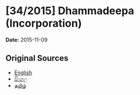# [34/2015] Dhammadeepa (Incorporation)

**Date:** 2015-11-09

## Original Sources

- [English](https://documents.gov.lk/view/bills/2015/11/34-2015_E.pdf)
- [සිංහල](https://documents.gov.lk/view/bills/2015/11/34-2015_S.pdf)
- [தமிழ்](https://documents.gov.lk/view/bills/2015/11/34-2015_T.pdf)
